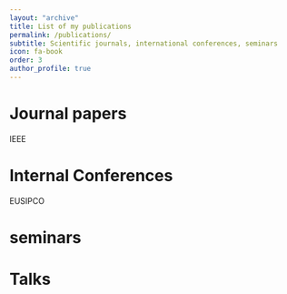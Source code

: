 ```yaml
---
layout: "archive"
title: List of my publications
permalink: /publications/
subtitle: Scientific journals, international conferences, seminars
icon: fa-book
order: 3
author_profile: true
---
```



# Journal papers
IEEE

# Internal Conferences
EUSIPCO

# seminars

# Talks

